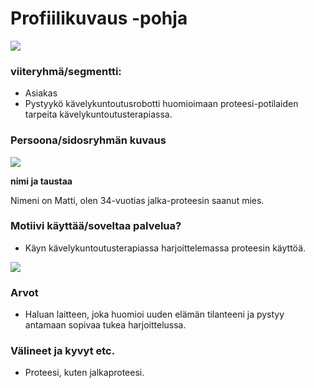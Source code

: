 # Profiilikuvaus -pohja


[![](http://img.youtube.com/vi/-TbGB_1wjpM/0.jpg)](http://www.youtube.com/watch?v=-TbGB_1wjpM "")


### viiteryhmä/segmentti:

* Asiakas
* Pystyykö kävelykuntoutusrobotti huomioimaan proteesi-potilaiden tarpeita kävelykuntoutusterapiassa.

### Persoona/sidosryhmän kuvaus

![](https://openclipart.org/image/300px/svg_to_png/293286/Unknown-With-Background.png)


**nimi ja taustaa**

Nimeni on Matti, olen 34-vuotias jalka-proteesin saanut mies.

### Motiivi käyttää/soveltaa palvelua? 

* Käyn kävelykuntoutusterapiassa harjoittelemassa proteesin käyttöä.


![](https://openclipart.org/image/300px/svg_to_png/291313/why.png)


### Arvot  

* Haluan laitteen, joka huomioi uuden elämän tilanteeni ja pystyy antamaan sopivaa tukea harjoittelussa.

### Välineet ja kyvyt etc.

* Proteesi, kuten jalkaproteesi.